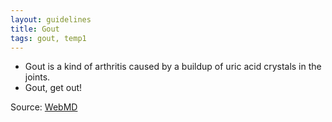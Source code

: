 ```yaml
---
layout: guidelines
title: Gout
tags: gout, temp1
---
```


* Gout is a kind of arthritis caused by a buildup of uric acid crystals in the joints.
* Gout, get out!

Source: [WebMD](http://www.webmd.com/arthritis/ss/slideshow-gout)